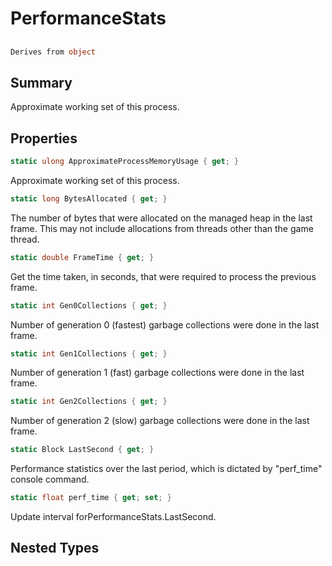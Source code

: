 # PerformanceStats

## 
```c#
Derives from object
```

## Summary

Approximate working set of this process.
## Properties

```c#
static ulong ApproximateProcessMemoryUsage { get; } 
```
Approximate working set of this process.
```c#
static long BytesAllocated { get; } 
```
The number of bytes that were allocated on the managed heap in the last frame.
This may not include allocations from threads other than the game thread.
```c#
static double FrameTime { get; } 
```
Get the time taken, in seconds, that were required to process the previous frame.
```c#
static int Gen0Collections { get; } 
```
Number of generation 0 (fastest) garbage collections were done in the last frame.
```c#
static int Gen1Collections { get; } 
```
Number of generation 1 (fast) garbage collections were done in the last frame.
```c#
static int Gen2Collections { get; } 
```
Number of generation 2 (slow) garbage collections were done in the last frame.
```c#
static Block LastSecond { get; } 
```
Performance statistics over the last period, which is dictated by "perf_time" console command.
```c#
static float perf_time { get; set; } 
```
Update interval forPerformanceStats.LastSecond.
## Nested Types

